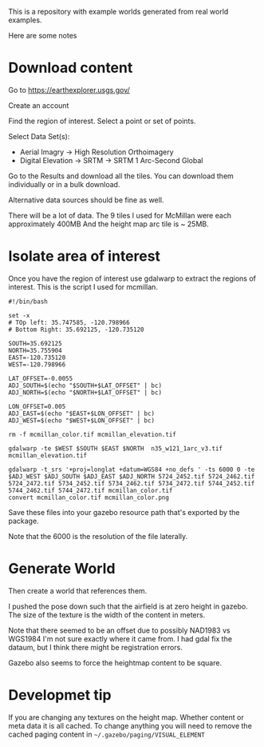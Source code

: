 This is a repository with example worlds generated from real world examples.

Here are some notes 


# Download content

Go to 
https://earthexplorer.usgs.gov/

Create an account

Find the region of interest. Select a point or set of points.


Select Data Set(s):

 * Aerial Imagry -> High Resolution Orthoimagery
 * Digital Elevation -> SRTM -> SRTM 1 Arc-Second Global

Go to the Results and download all the tiles.
You can download them individually or in a bulk download.

Alternative data sources should be fine as well.

There will be a lot of data.
The 9 tiles I used for McMillan were each approximately 400MB
And the height map arc tile is ~ 25MB.


# Isolate area of interest

Once you have the region of interest use gdalwarp to extract the regions of interest.
This is the script I used for mcmillan.


    #!/bin/bash

    set -x
    # TOp left: 35.747585, -120.798966
    # Bottom Right: 35.692125, -120.735120

    SOUTH=35.692125
    NORTH=35.755904
    EAST=-120.735120
    WEST=-120.798966

    LAT_OFFSET=-0.0055
    ADJ_SOUTH=$(echo "$SOUTH+$LAT_OFFSET" | bc)
    ADJ_NORTH=$(echo "$NORTH+$LAT_OFFSET" | bc)

    LON_OFFSET=0.005
    ADJ_EAST=$(echo "$EAST+$LON_OFFSET" | bc)
    ADJ_WEST=$(echo "$WEST+$LON_OFFSET" | bc)

    rm -f mcmillan_color.tif mcmillan_elevation.tif

    gdalwarp -te $WEST $SOUTH $EAST $NORTH  n35_w121_1arc_v3.tif mcmillan_elevation.tif

    gdalwarp -t_srs '+proj=longlat +datum=WGS84 +no_defs ' -ts 6000 0 -te $ADJ_WEST $ADJ_SOUTH $ADJ_EAST $ADJ_NORTH 5724_2452.tif 5724_2462.tif 5724_2472.tif 5734_2452.tif 5734_2462.tif 5734_2472.tif 5744_2452.tif 5744_2462.tif 5744_2472.tif mcmillan_color.tif
    convert mcmillan_color.tif mcmillan_color.png

Save these files into your gazebo resource path that's exported by the package.

Note that the 6000 is the resolution of the file laterally. 

# Generate World

Then create a world that references them.

I pushed the pose down such that the airfield is at zero height in gazebo.
The size of the texture is the width of the content in meters.

Note that there seemed to be an offset due to possibly NAD1983 vs WGS1984 I'm not sure exactly where it came from.
I had gdal fix the dataum, but I think there might be registration errors.

Gazebo also seems to force the heightmap content to be square.

# Developmet tip

If you are changing any textures on the height map.
Whether content or meta data it is all cached.
To change anything you will need to remove the cached paging content in `~/.gazebo/paging/VISUAL_ELEMENT`

